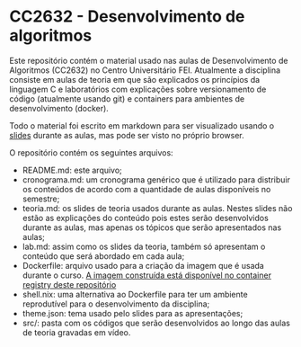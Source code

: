 # CC2632 - Desenvolvimento de algoritmos

Este repositório contém o material usado nas aulas de Desenvolvimento de Algoritmos (CC2632) no Centro Universitário FEI. Atualmente a disciplina consiste em aulas de teoria em que são explicados os princípios da linguagem C e laboratórios com explicações sobre versionamento de código (atualmente usando git) e containers para ambientes de desenvolvimento (docker).

Todo o material foi escrito em markdown para ser visualizado usando o [slides](https://github.com/maaslalani/slides) durante as aulas, mas pode ser visto no próprio browser.

O repositório contém os seguintes arquivos:
- README.md: este arquivo;
- cronograma.md: um cronograma genérico que é utilizado para distribuir os conteúdos de acordo com a quantidade de aulas disponíveis no semestre;
- teoria.md: os slides de teoria usados durante as aulas. Nestes slides não estão as explicações do conteúdo pois estes serão desenvolvidos durante as aulas, mas apenas os tópicos que serão apresentados nas aulas;
- lab.md: assim como os slides da teoria, também só apresentam o conteúdo que será abordado em cada aula;
- Dockerfile: arquivo usado para a criação da imagem que é usada durante o curso. [A imagem construída está disponível no container registry deste repositório](https://gitlab.com/laferreira/fei/cc2632/container_registry)
- shell.nix: uma alternativa ao Dockerfile para ter um ambiente reprodutível para o desenvolvimento da disciplina;
- theme.json: tema usado pelo slides para as apresentações;
- src/: pasta com os códigos que serão desenvolvidos ao longo das aulas de teoria gravadas em vídeo.
